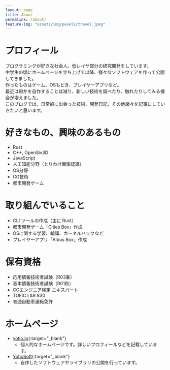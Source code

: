 ```yaml
---
layout: page
title: About
permalink: /about/
feature-img: "assets/img/pexels/travel.jpeg"
---
```


# プロフィール

プログラミングが好きな社会人。低レイヤ部分の研究開発をしています。  
中学生の頃にホームページを立ち上げて以降、様々なソフトウェアを作って公開してきました。  
作ったものはゲーム、OSもどき、プレイヤーアプリなど。  
最近は何かを自作することは減り、新しい技術を調べたり、触れたりしてみる機会が増えました。  
このブログでは、日常的に出会った技術、開発日記、その他諸々を記事にしていきたいと思います。  



# 好きなもの、興味のあるもの

- Rust
- C++, OpenSiv3D
- JavaScript
- 人工知能分野（とりわけ画像認識）
- OS分野
- CG技術
- 都市開発ゲーム

# 取り組んでいること
- CLI ツールの作成（主に Rust）
- 都市開発ゲーム「Cities Box」作成
- OSに関する学習、輪講、カーネルハックなど
- プレイヤーアプリ「Albus Box」作成

# 保有資格

- 応用情報技術者試験（R03春）
- 基本情報技術者試験（R01秋）
- CGエンジニア検定 エキスパート
- TOEIC L&R 830
- 普通自動車運転免許

# ホームページ

- [yotio.jp](https://yotio.jp/){:target="_blank"}
  - 個人的なホームページです。詳しいプロフィールなどを記載しています。
- [YotioSoft](https://yotiosoft.com/){:target="_blank"}
  - 自作したソフトウェアやライブラリの公開を行っています。

